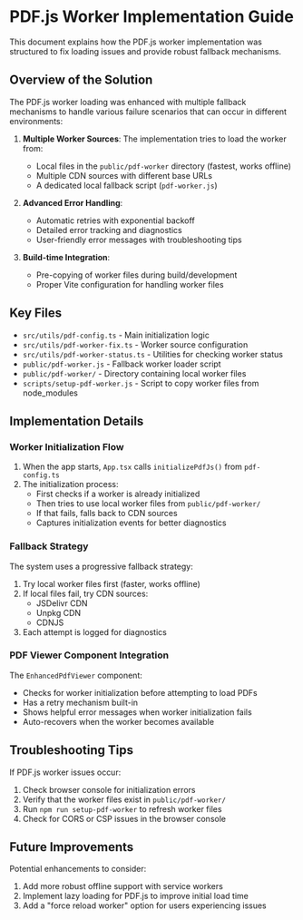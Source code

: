# PDF.js Worker Implementation Guide

This document explains how the PDF.js worker implementation was structured to fix loading issues and provide robust fallback mechanisms.

## Overview of the Solution

The PDF.js worker loading was enhanced with multiple fallback mechanisms to handle various failure scenarios that can occur in different environments:

1. **Multiple Worker Sources**: The implementation tries to load the worker from:
   - Local files in the `public/pdf-worker` directory (fastest, works offline)
   - Multiple CDN sources with different base URLs
   - A dedicated local fallback script (`pdf-worker.js`)

2. **Advanced Error Handling**: 
   - Automatic retries with exponential backoff
   - Detailed error tracking and diagnostics
   - User-friendly error messages with troubleshooting tips

3. **Build-time Integration**:
   - Pre-copying of worker files during build/development
   - Proper Vite configuration for handling worker files

## Key Files

- `src/utils/pdf-config.ts` - Main initialization logic
- `src/utils/pdf-worker-fix.ts` - Worker source configuration 
- `src/utils/pdf-worker-status.ts` - Utilities for checking worker status
- `public/pdf-worker.js` - Fallback worker loader script
- `public/pdf-worker/` - Directory containing local worker files
- `scripts/setup-pdf-worker.js` - Script to copy worker files from node_modules

## Implementation Details

### Worker Initialization Flow

1. When the app starts, `App.tsx` calls `initializePdfJs()` from `pdf-config.ts`
2. The initialization process:
   - First checks if a worker is already initialized
   - Then tries to use local worker files from `public/pdf-worker/` 
   - If that fails, falls back to CDN sources
   - Captures initialization events for better diagnostics

### Fallback Strategy

The system uses a progressive fallback strategy:

1. Try local worker files first (faster, works offline)
2. If local files fail, try CDN sources:
   - JSDelivr CDN
   - Unpkg CDN
   - CDNJS 
3. Each attempt is logged for diagnostics

### PDF Viewer Component Integration

The `EnhancedPdfViewer` component:
- Checks for worker initialization before attempting to load PDFs
- Has a retry mechanism built-in
- Shows helpful error messages when worker initialization fails
- Auto-recovers when the worker becomes available

## Troubleshooting Tips

If PDF.js worker issues occur:

1. Check browser console for initialization errors
2. Verify that the worker files exist in `public/pdf-worker/`
3. Run `npm run setup-pdf-worker` to refresh worker files
4. Check for CORS or CSP issues in the browser console

## Future Improvements

Potential enhancements to consider:

1. Add more robust offline support with service workers
2. Implement lazy loading for PDF.js to improve initial load time
3. Add a "force reload worker" option for users experiencing issues
